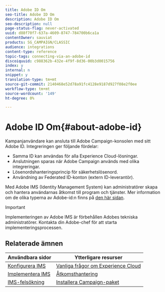 ```yaml
---
title: Adobe ID Om
seo-title: Adobe ID Om
description: Adobe ID Om
seo-description: null
page-status-flag: never-activated
uuid: d88f70f7-637a-4609-8747-784700b6ca1a
contentOwner: sauviat
products: SG_CAMPAIGN/CLASSIC
audience: integrations
content-type: reference
topic-tags: connecting-via-an-adobe-id
discoiquuid: c988362b-432e-4f9f-8d36-00b3d0015756
index: y
internal: n
snippet: y
translation-type: tm+mt
source-git-commit: 2140468e52d78a91fc4128e9187d927f08e2f0ee
workflow-type: tm+mt
source-wordcount: '149'
ht-degree: 0%

---
```



# Adobe ID Om{#about-adobe-id}

Kampanjanvändare kan ansluta till Adobe Campaign-konsolen med sitt Adobe ID. Integreringen ger följande fördelar:

* Samma ID kan användas för alla Experience Cloud-lösningar.
* Anslutningen sparas när Adobe Campaign används med olika integreringar.
* Lösenordshanteringsprincip för säkerhetslösenord.
* Användning av Federated ID-konton (extern ID-leverantör).

Med Adobe IMS (Identity Management System) kan administratörer skapa och hantera användarnas åtkomst till program och tjänster. Mer information om de olika typerna av Adobe-id:n finns på [den här sidan](https://helpx.adobe.com/enterprise/using/identity.html).

>[!IMPORTANT]
>
>Implementeringen av Adobe IMS är förbehållen Adobes tekniska administratörer. Kontakta din Adobe-chef för att starta implementeringsprocessen.

## Relaterade ämnen

| Användbara sidor | Ytterligare resurser |
|---|---|
| [Konfigurera IMS](../../integrations/using/configuring-ims.md) | [Vanliga frågor om Experience Cloud](https://docs.adobe.com/content/help/en/core-services/interface/manage-users-and-products/faq.html) |
| [Implementera IMS](../../integrations/using/implementing-ims.md) | [Åtkomsthantering](../../platform/using/access-management.md) |
| [IMS-felsökning](../../integrations/using/ims-troubleshooting.md) | [Installera Campaign-paket](../../installation/using/installing-campaign-standard-packages.md) |
